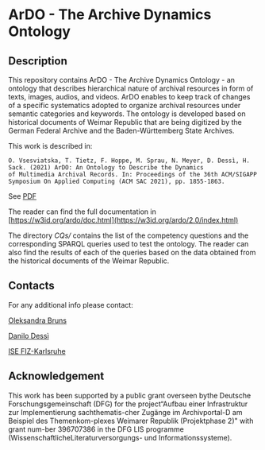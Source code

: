 # ArDO - The Archive Dynamics Ontology

## Description

This repository contains ArDO - The Archive Dynamics Ontology - an ontology that describes hierarchical nature of archival resources in form of texts, images, audios, and videos. ArDO enables to keep track of changes of a specific systematics adopted to organize archival resources under semantic categories and keywords. The ontology is developed based on historical documents of Weimar Republic that are being digitized by the German Federal Archive and the Baden-Württemberg State Archives.

This work is described in:

```
O. Vsesviatska, T. Tietz, F. Hoppe, M. Sprau, N. Meyer, D. Dessì, H. Sack. (2021) ArDO: An Ontology to Describe the Dynamics 
of Multimedia Archival Records. In: Proceedings of the 36th ACM/SIGAPP Symposium On Applied Computing (ACM SAC 2021), pp. 1855-1863.
```
See [PDF](https://www.fiz-karlsruhe.de/sites/default/files/FIZ/Dokumente/Forschung/ISE/Publications/2021-Vsesviatska-Tietz-Hoppe-Dessi-Sack-ArDO-An-Ontology-to-Describe-the.pdf)

The reader can find the full documentation in [https://w3id.org/ardo/doc.html](https://w3id.org/ardo/2.0/index.html)

The directory *CQs/* contains the list of the competency questions and the corresponding SPARQL queries used to test the ontology. The reader can also find the results of each of the queries based on the data obtained from the historical documents of the Weimar Republic. 


## Contacts

For any additional info please contact: 

[Oleksandra Bruns](oleksandra.bruns@fiz-karlsruhe.de)

[Danilo Dessì](danilo.dessi@fiz-karlsruhe.de)

[ISE FIZ-Karlsruhe](https://www.fiz-karlsruhe.de/en/forschung/information-service-engineering#staff)

## Acknowledgement

This work has been supported by a public grant overseen bythe Deutsche Forschungsgemeinschaft (DFG) for the project“Aufbau einer Infrastruktur zur Implementierung sachthematis-cher Zugänge im Archivportal-D am Beispiel des Themenkom-plexes Weimarer Republik (Projektphase 2)" with grant num-ber 396707386 in the DFG LIS programme (WissenschaftlicheLiteraturversorgungs- und Informationssysteme).


